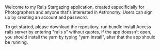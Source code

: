 Welcome to my Rails Stargazing application, created especificially for Photographers and anyone that's interested in Astronomy. 
Users can sign up by creating an account and password.

To get started, please download the repository.
run bundle install
Access rails server by entering "rails s" without quotes, if the app doessn't open, you should install the yarn by typing "yarn install", after that the app should be running.